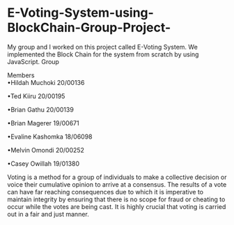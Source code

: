 # E-Voting-System-using-BlockChain-Group-Project-
My group and I worked on this project called E-Voting System. We implemented the Block Chain for the system from scratch by using JavaScript.                  Group 


Members         
•Hildah Muchoki 20/00136

•Ted Kiiru 20/00195

•Brian Gathu 20/00139

•Brian Magerer 19/00671

•Evaline Kashomka 18/06098

•Melvin Omondi 20/00252

•Casey Owillah 19/01380


Voting is a method for a group of individuals to make a collective decision or voice their cumulative opinion to arrive at a consensus. The results of a vote can have far reaching consequences due to which it is imperative to maintain integrity by ensuring that there is no scope for fraud or cheating to occur while the votes are being cast. It is highly crucial that voting is carried out in a fair and just manner.
